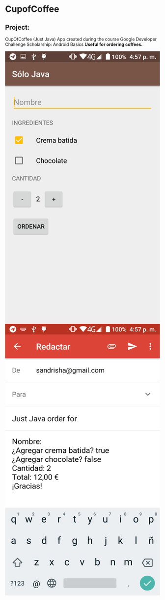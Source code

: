 # CupofCoffee
## Project: 
CupOfCoffee (Just Java) App created during the course Google Developer Challenge Scholarship: Android Basics
**Useful for ordering coffees.**

<img src="https://github.com/sandrisha/CupofCoffee/blob/master/app/src/main/res/drawable/cupOfCoffee1.png" width="550" height="880"/>
 
<img src="https://github.com/sandrisha/CupofCoffee/blob/master/app/src/main/res/drawable/cupOfCoffee2.png" width="550" height="880"/>
